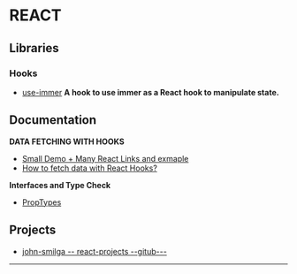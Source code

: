 REACT
=======================

Libraries
----------

### Hooks

- [use-immer](https://www.npmjs.com/package/use-immer) **A hook to use immer as a React hook to manipulate state.**

Documentation
-------------

**DATA FETCHING WITH HOOKS**
- [Small Demo + Many React Links and exmaple](https://codesandbox.io/s/jvvkoo8pq3)
- [How to fetch data with React Hooks?](https://www.robinwieruch.de/react-hooks-fetch-data)

**Interfaces and Type Check**

- [PropTypes](https://reactjs.org/docs/typechecking-with-proptypes.html#gatsby-focus-wrapper)


Projects
--------

- [john-smilga -- react-projects --gitub---](https://github.com/john-smilga/react-projects)

-----------------------------------------------------------------------------------------------------
